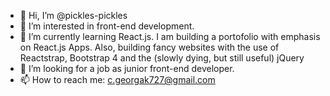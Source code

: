 - 👋 Hi, I’m @pickles-pickles
- 👀 I’m interested in front-end development.
- 🌱 I’m currently learning React.js. I am building a portofolio with emphasis on React.js Apps. 
      Also, building fancy websites with the use of Reactstrap, Bootstrap 4 and the (slowly dying, but still useful) jQuery 
- 💞️ I’m looking for a job as junior front-end developer.
- 📫 How to reach me: c.georgak727@gmail.com

<!---
pickles-pickles/pickles-pickles is a ✨ special ✨ repository because its `README.md` (this file) appears on your GitHub profile.
You can click the Preview link to take a look at your changes.
--->

